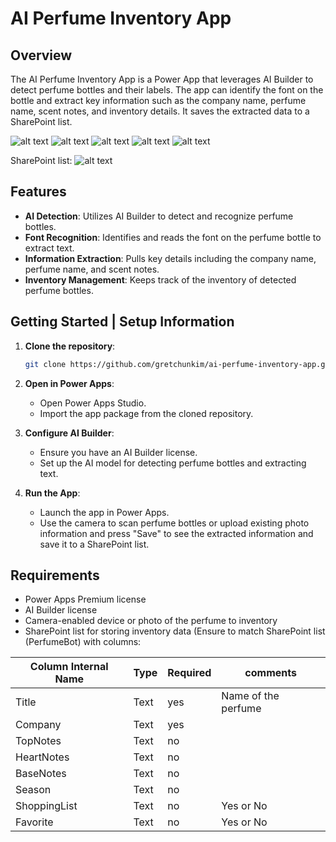 # AI Perfume Inventory App

## Overview

The AI Perfume Inventory App is a Power App that leverages AI Builder to detect perfume bottles and their labels. The app can identify the font on the bottle and extract key information such as the company name, perfume name, scent notes, and inventory details. It saves the extracted data to a SharePoint list. 


![alt text](assets/home.PNG)
![alt text](assets/uploadPhoto.PNG)
![alt text](assets/favorites.PNG)
![alt text](assets/aboutNotes.PNG)
![alt text](assets/totalInventory.PNG)


SharePoint list:
![alt text](assets/spoList.PNG)



## Features

- **AI Detection**: Utilizes AI Builder to detect and recognize perfume bottles.
- **Font Recognition**: Identifies and reads the font on the perfume bottle to extract text.
- **Information Extraction**: Pulls key details including the company name, perfume name, and scent notes.
- **Inventory Management**: Keeps track of the inventory of detected perfume bottles.

## Getting Started | Setup Information

1. **Clone the repository**:
    ```sh
    git clone https://github.com/gretchunkim/ai-perfume-inventory-app.git
    ```

2. **Open in Power Apps**:
    - Open Power Apps Studio.
    - Import the app package from the cloned repository.

3. **Configure AI Builder**:
    - Ensure you have an AI Builder license.
    - Set up the AI model for detecting perfume bottles and extracting text.

4. **Run the App**:
    - Launch the app in Power Apps.
    - Use the camera to scan perfume bottles or upload existing photo information and press "Save" to see the extracted information and save it to a SharePoint list.



## Requirements

- Power Apps Premium license
- AI Builder license
- Camera-enabled device or photo of the perfume to inventory
- SharePoint list for storing inventory data (Ensure to match SharePoint list (PerfumeBot) with columns:

Column Internal Name|Type|Required| comments
--------------------|----|--------|----------
Title | Text|  yes | Name of the perfume
Company | Text | yes|
TopNotes | Text | no | 
HeartNotes | Text | no
BaseNotes | Text | no
Season | Text | no| 
ShoppingList | Text | no |Yes or No
Favorite | Text |no|Yes or No


